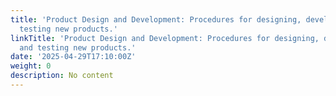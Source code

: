 ```yaml
---
title: 'Product Design and Development: Procedures for designing, developing, and
  testing new products.'
linkTitle: 'Product Design and Development: Procedures for designing, developing,
  and testing new products.'
date: '2025-04-29T17:10:00Z'
weight: 0
description: No content
---
```



